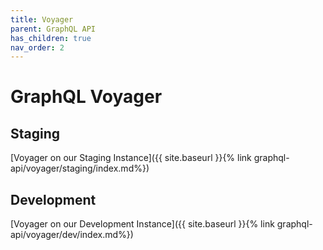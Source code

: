```yaml
---
title: Voyager
parent: GraphQL API
has_children: true
nav_order: 2
---
```


# GraphQL Voyager

## Staging

[Voyager on our Staging Instance]({{ site.baseurl }}{% link graphql-api/voyager/staging/index.md%})

## Development

[Voyager on our Development Instance]({{ site.baseurl }}{% link graphql-api/voyager/dev/index.md%})
